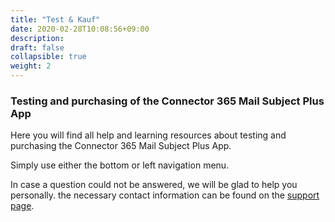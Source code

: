 ```yaml
---
title: "Test & Kauf"
date: 2020-02-28T10:08:56+09:00
description: 
draft: false
collapsible: true
weight: 2
---
```

### Testing and purchasing of the Connector 365 Mail Subject Plus App
Here you will find all help and learning resources about testing and purchasing the Connector 365 Mail Subject Plus App.

Simply use either the bottom or left navigation menu.

In case a question could not be answered, we will be glad to help you personally. the necessary contact information can be found on the [support page](en-us/apps/mailsubject/help-support/).